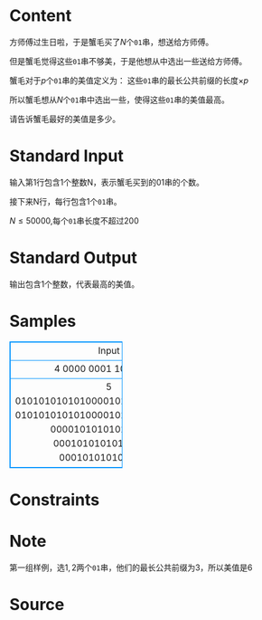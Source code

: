 
# Content

方师傅过生日啦，于是蟹毛买了$N$个`01`串，想送给方师傅。

但是蟹毛觉得这些`01`串不够美，于是他想从中选出一些送给方师傅。

蟹毛对于$p$个`01`串的美值定义为： 这些`01`串的最长公共前缀的长度$\times p$

所以蟹毛想从$N$个`01`串中选出一些，使得这些`01`串的美值最高。

请告诉蟹毛最好的美值是多少。

# Standard Input

输入第1行包含1个整数N，表示蟹毛买到的01串的个数。

接下来N行，每行包含$1$个`01`串。

$N \leq 50000,$每个`01`串长度不超过$200$

# Standard Output

输出包含$1$个整数，代表最高的美值。

# Samples

<style>
        table,table tr th, table tr td { border:1px solid #0094ff; }
        table { width: 200px; min-height: 25px; line-height: 25px; text-align: center; border-collapse: collapse;}   
    </style>
<table>
	<tr>
		<td>Input</td>
		<td>Output</td>
	</tr>
<tr><td>4
0000
0001
10101
010</td><td>6</td></tr><tr><td>5
01010101010100001010010010100101
01010101010100001010011010101010
00001010101010110101
0001010101011010101
00010101010101001</td><td>44</td></tr></table>


# Constraints



# Note

第一组样例，选$1,2$两个`01`串，他们的最长公共前缀为$3$，所以美值是$6$

# Source


